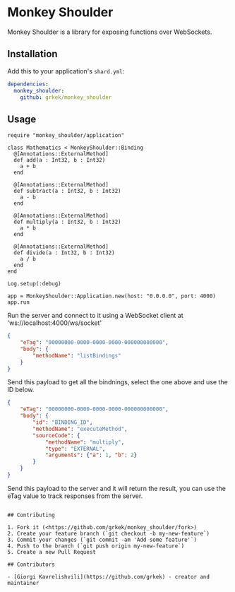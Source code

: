 # Monkey Shoulder

Monkey Shoulder is a library for exposing functions over WebSockets.

## Installation

Add this to your application's `shard.yml`:

```yaml
dependencies:
  monkey_shoulder:
    github: grkek/monkey_shoulder
```

## Usage

```crystal
require "monkey_shoulder/application"

class Mathematics < MonkeyShoulder::Binding
  @[Annotations::ExternalMethod]
  def add(a : Int32, b : Int32)
    a + b
  end

  @[Annotations::ExternalMethod]
  def subtract(a : Int32, b : Int32)
    a - b
  end

  @[Annotations::ExternalMethod]
  def multiply(a : Int32, b : Int32)
    a * b
  end

  @[Annotations::ExternalMethod]
  def divide(a : Int32, b : Int32)
    a / b
  end
end

Log.setup(:debug)

app = MonkeyShoulder::Application.new(host: "0.0.0.0", port: 4000)
app.run
```

Run the server and connect to it using a WebSocket client at 'ws://localhost:4000/ws/socket'

```json
{
    "eTag": "00000000-0000-0000-0000-000000000000",
    "body": {
        "methodName": "listBindings"
    }
}
```

Send this payload to get all the bindnings, select the one above and use the ID below.

```json
{
    "eTag": "00000000-0000-0000-0000-000000000000",
    "body": {
        "id": "BINDING_ID",
        "methodName": "executeMethod",
        "sourceCode": {
            "methodName": "multiply",
            "type": "EXTERNAL",
            "arguments": {"a": 1, "b": 2}
        }
    }
}
```

Send this payload to the server and it will return the result, you can use the eTag value to track responses from the server.
```

## Contributing

1. Fork it (<https://github.com/grkek/monkey_shoulder/fork>)
2. Create your feature branch (`git checkout -b my-new-feature`)
3. Commit your changes (`git commit -am 'Add some feature'`)
4. Push to the branch (`git push origin my-new-feature`)
5. Create a new Pull Request

## Contributors

- [Giorgi Kavrelishvili](https://github.com/grkek) - creator and maintainer
